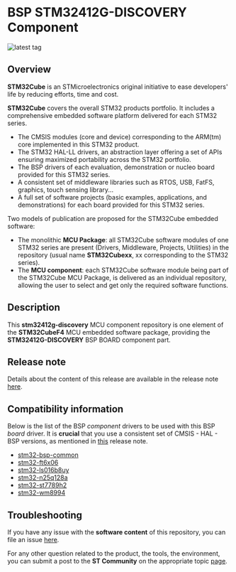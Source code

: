 # BSP STM32412G-DISCOVERY Component

![latest tag](https://img.shields.io/github/v/tag/STMicroelectronics/stm32412g-discovery.svg?color=brightgreen)

## Overview

**STM32Cube** is an STMicroelectronics original initiative to ease developers' life by reducing efforts, time and cost.

**STM32Cube** covers the overall STM32 products portfolio. It includes a comprehensive embedded software platform delivered for each STM32 series.
   * The CMSIS modules (core and device) corresponding to the ARM(tm) core implemented in this STM32 product.
   * The STM32 HAL-LL drivers, an abstraction layer offering a set of APIs ensuring maximized portability across the STM32 portfolio.
   * The BSP drivers of each evaluation, demonstration or nucleo board provided for this STM32 series.
   * A consistent set of middleware libraries such as RTOS, USB, FatFS, graphics, touch sensing library...
   * A full set of software projects (basic examples, applications, and demonstrations) for each board provided for this STM32 series.

Two models of publication are proposed for the STM32Cube embedded software:
   * The monolithic **MCU Package**: all STM32Cube software modules of one STM32 series are present (Drivers, Middleware, Projects, Utilities) in the repository (usual name **STM32Cubexx**, xx corresponding to the STM32 series).
   * The **MCU component**: each STM32Cube software module being part of the STM32Cube MCU Package, is delivered as an individual repository, allowing the user to select and get only the required software functions.

## Description

This **stm32412g-discovery** MCU component repository is one element of the **STM32CubeF4** MCU embedded software package, providing the **STM32412G-DISCOVERY** BSP BOARD component part.

## Release note

Details about the content of this release are available in the release note [here](https://htmlpreview.github.io/?https://github.com/STMicroelectronics/stm32412g-discovery/blob/main/Release_Notes.html).

## Compatibility information

Below is the list of the BSP *component* drivers to be used with this BSP *board* driver. It is **crucial** that you use a consistent set of CMSIS - HAL - BSP versions, as mentioned in [this](https://htmlpreview.github.io/?https://github.com/STMicroelectronics/STM32CubeF4/blob/master/Release_Notes.html) release note.

* [stm32-bsp-common](https://github.com/STMicroelectronics/stm32-bsp-common)
* [stm32-ft6x06](https://github.com/STMicroelectronics/stm32-ft6x06)
* [stm32-ls016b8uy](https://github.com/STMicroelectronics/stm32-ls016b8uy)
* [stm32-n25q128a](https://github.com/STMicroelectronics/stm32-n25q128a)
* [stm32-st7789h2](https://github.com/STMicroelectronics/stm32-st7789h2)
* [stm32-wm8994](https://github.com/STMicroelectronics/stm32-wm8994)

## Troubleshooting

If you have any issue with the **software content** of this repository, you can file an issue [here](https://github.com/STMicroelectronics/stm32412g-discovery/issues/new/choose).

For any other question related to the product, the tools, the environment, you can submit a post to the **ST Community** on the appropriate topic [page](https://community.st.com/s/topiccatalog).
